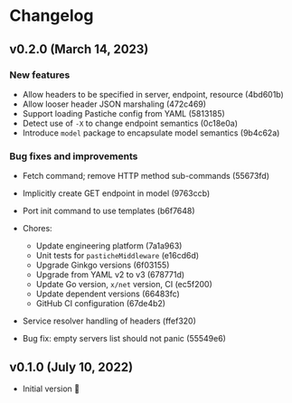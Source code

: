 # Changelog

## v0.2.0 (March 14, 2023)

### New features

* Allow headers to be specified in server, endpoint, resource (4bd601b)
* Allow looser header JSON marshaling (472c469)
* Support loading Pastiche config from YAML (5813185)
* Detect use of `-X` to change endpoint semantics (0c18e0a)
* Introduce `model` package to encapsulate model semantics (9b4c62a)

### Bug fixes and improvements

* Fetch command; remove HTTP method sub-commands (55673fd)
* Implicitly create GET endpoint in model (9763ccb)
* Port init command to use templates (b6f7648)
* Chores:
    * Update engineering platform (7a1a963)
    * Unit tests for `pasticheMiddleware` (e16cd6d)
    * Upgrade Ginkgo versions (6f03155)
    * Upgrade from YAML v2 to v3 (678771d)
    * Update Go version, `x/net` version, CI (ec5f200)
    * Update dependent versions (66483fc)
    * GitHub CI configuration (67de4b2)

* Service resolver handling of headers (ffef320)
* Bug fix: empty servers list should not panic (55549e6)

## v0.1.0 (July 10, 2022)

* Initial version :sunrise:
